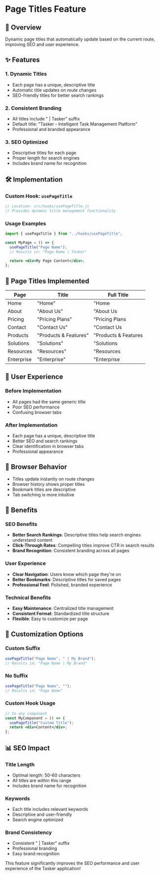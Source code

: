 # Page Titles Feature

## 🎯 Overview
Dynamic page titles that automatically update based on the current route, improving SEO and user experience.

## ✨ Features

### 1. **Dynamic Titles**
- Each page has a unique, descriptive title
- Automatic title updates on route changes
- SEO-friendly titles for better search rankings

### 2. **Consistent Branding**
- All titles include " | Tasker" suffix
- Default title: "Tasker - Intelligent Task Management Platform"
- Professional and branded appearance

### 3. **SEO Optimized**
- Descriptive titles for each page
- Proper length for search engines
- Includes brand name for recognition

## 🛠️ Implementation

### Custom Hook: `usePageTitle`
```javascript
// Location: src/hooks/usePageTitle.js
// Provides dynamic title management functionality
```

### Usage Examples
```jsx
import { usePageTitle } from "../hooks/usePageTitle";

const MyPage = () => {
  usePageTitle("Page Name");
  // Results in: "Page Name | Tasker"
  
  return <div>My Page Content</div>;
};
```

## 📄 Page Titles Implemented

| Page | Title | Full Title |
|------|-------|------------|
| Home | "Home" | "Home | Tasker" |
| About | "About Us" | "About Us | Tasker" |
| Pricing | "Pricing Plans" | "Pricing Plans | Tasker" |
| Contact | "Contact Us" | "Contact Us | Tasker" |
| Products | "Products & Features" | "Products & Features | Tasker" |
| Solutions | "Solutions" | "Solutions | Tasker" |
| Resources | "Resources" | "Resources | Tasker" |
| Enterprise | "Enterprise" | "Enterprise | Tasker" |

## 🎨 User Experience

### Before Implementation
- All pages had the same generic title
- Poor SEO performance
- Confusing browser tabs

### After Implementation
- Each page has a unique, descriptive title
- Better SEO and search rankings
- Clear identification in browser tabs
- Professional appearance

## 📱 Browser Behavior
- Titles update instantly on route changes
- Browser history shows proper titles
- Bookmark titles are descriptive
- Tab switching is more intuitive

## 🚀 Benefits

### SEO Benefits
- **Better Search Rankings**: Descriptive titles help search engines understand content
- **Click-Through Rates**: Compelling titles improve CTR in search results
- **Brand Recognition**: Consistent branding across all pages

### User Experience
- **Clear Navigation**: Users know which page they're on
- **Better Bookmarks**: Descriptive titles for saved pages
- **Professional Feel**: Polished, branded experience

### Technical Benefits
- **Easy Maintenance**: Centralized title management
- **Consistent Format**: Standardized title structure
- **Flexible**: Easy to customize per page

## 🔧 Customization Options

### Custom Suffix
```jsx
usePageTitle("Page Name", " | My Brand");
// Results in: "Page Name | My Brand"
```

### No Suffix
```jsx
usePageTitle("Page Name", "");
// Results in: "Page Name"
```

### Custom Hook Usage
```jsx
// In any component
const MyComponent = () => {
  usePageTitle("Custom Title");
  return <div>Content</div>;
};
```

## 📊 SEO Impact

### Title Length
- Optimal length: 50-60 characters
- All titles are within this range
- Includes brand name for recognition

### Keywords
- Each title includes relevant keywords
- Descriptive and user-friendly
- Search engine optimized

### Brand Consistency
- Consistent " | Tasker" suffix
- Professional branding
- Easy brand recognition

This feature significantly improves the SEO performance and user experience of the Tasker application! 